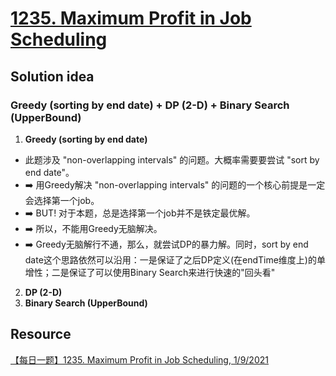 # [1235. Maximum Profit in Job Scheduling](https://leetcode.com/problems/maximum-profit-in-job-scheduling/description/)

## Solution idea
### Greedy (sorting by end date) + DP (2-D) + Binary Search (UpperBound) 
1. **Greedy (sorting by end date)**
* 此题涉及 "non-overlapping intervals" 的问题。大概率需要要尝试 "sort by end date"。
* :arrow_right: 用Greedy解决 "non-overlapping intervals" 的问题的一个核心前提是一定会选择第一个job。
* :arrow_right: BUT! 对于本题，总是选择第一个job并不是铁定最优解。
* :arrow_right: 所以，不能用Greedy无脑解决。
* :arrow_right: Greedy无脑解行不通，那么，就尝试DP的暴力解。同时，sort by end date这个思路依然可以沿用：一是保证了之后DP定义(在endTime维度上)的单增性；二是保证了可以使用Binary Search来进行快速的"回头看"
2. **DP (2-D)**
3. **Binary Search (UpperBound)**

## Resource
[【每日一题】1235. Maximum Profit in Job Scheduling, 1/9/2021](https://www.youtube.com/watch?v=0C7re8lam7M&ab_channel=HuifengGuan)